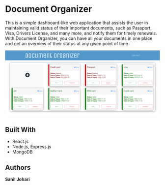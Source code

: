 # Document Organizer

This is a simple dashboard-like web application that assists the user in maintaining valid status of their important documents, such as Passport, Visa, Drivers License, and many more, and notify them for timely renewals. With Document Organizer, you can have all your documents in one place and get an overview of their status at any given point of time.

![alt text](https://github.com/sahiljohari/doc-tracker/blob/master/homepage.png)

## Built With

- React.js
- Node.js, Express.js
- MongoDB

## Authors

**Sahil Johari**
